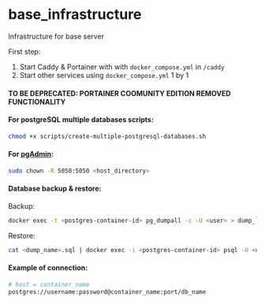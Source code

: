 # base_infrastructure

Infrastructure for base server

First step:

1. Start Caddy & Portainer with with `docker_compose.yml` in `/caddy`
2. Start other services using `docker_compose.yml` 1 by 1


#### TO BE DEPRECATED: PORTAINER COOMUNITY EDITION REMOVED FUNCTIONALITY

#### For postgreSQL multiple databases scripts:

```sh
chmod +x scripts/create-multiple-postgresql-databases.sh
```

#### For [pgAdmin](https://www.pgadmin.org/docs/pgadmin4/latest/container_deployment.html#mapped-files-and-directories):

```sh
sudo chown -R 5050:5050 <host_directory>
```

#### Database backup & restore:

Backup:

```sh
docker exec -t <postgres-container-id> pg_dumpall -c -U <user> > dump_`date +%d-%m-%Y"_"%H_%M_%S`.sql
```

Restore:

```sh
cat <dump_name>.sql | docker exec -i <postgres-container-id> psql -U <user>
```

#### Example of connection:

```sh
# host = container_name
postgres://username:password@container_name:port/db_name
```
